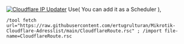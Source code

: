 [![Cloudflare IP Updater](https://github.com/ertugrulturan/Mikrotik-Cloudflare-Adresslist/actions/workflows/main.yml/badge.svg?branch=main)](https://github.com/ertugrulturan/Mikrotik-Cloudflare-Adresslist/actions/workflows/main.yml)
Use( You can add it as a Scheduler ),
```
/tool fetch url="https://raw.githubusercontent.com/ertugrulturan/Mikrotik-Cloudflare-Adresslist/main/CloudflareRoute.rsc" ; /import file-name=CloudflareRoute.rsc
```
